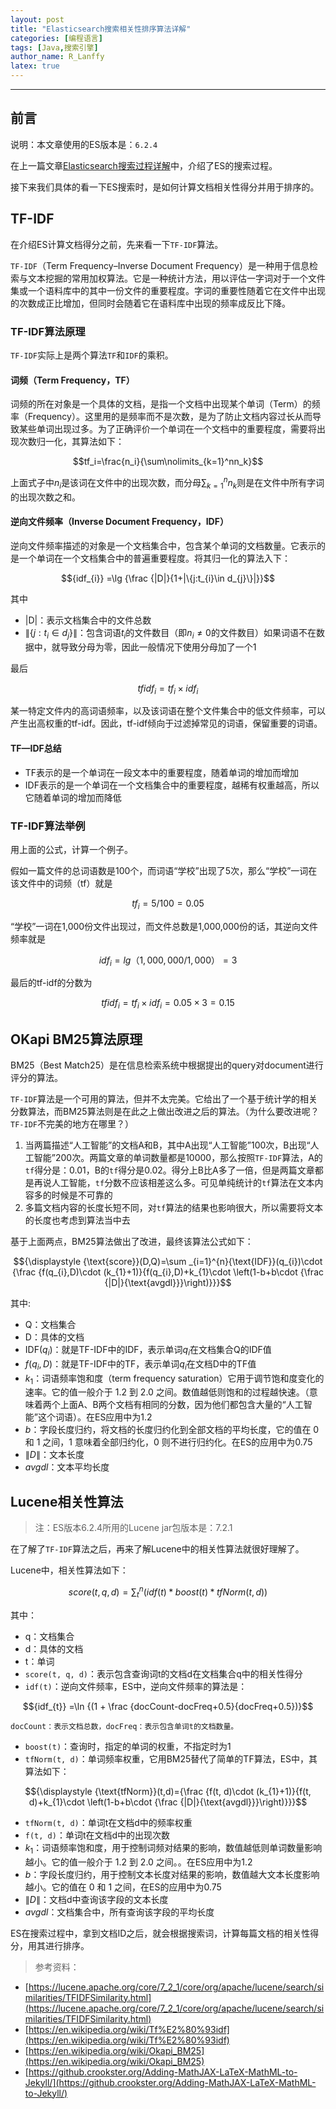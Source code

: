 ```yaml
---
layout: post
title: "Elasticsearch搜索相关性排序算法详解"
categories: [编程语言]
tags: [Java,搜索引擎]
author_name: R_Lanffy
latex: true
---
```

---

## 前言

说明：本文章使用的ES版本是：``6.2.4``

在上一篇文章[Elasticsearch搜索过程详解](https://lanffy.github.io/2019/04/30/ElasticSearch-Search-Process)中，介绍了ES的搜索过程。

接下来我们具体的看一下ES搜索时，是如何计算文档相关性得分并用于排序的。

## TF-IDF

在介绍ES计算文档得分之前，先来看一下``TF-IDF``算法。

``TF-IDF``（Term Frequency–Inverse Document Frequency）是一种用于信息检索与文本挖掘的常用加权算法。它是一种统计方法，用以评估一字词对于一个文件集或一个语料库中的其中一份文件的重要程度。字词的重要性随着它在文件中出现的次数成正比增加，但同时会随着它在语料库中出现的频率成反比下降。

### TF-IDF算法原理

``TF-IDF``实际上是两个算法``TF``和``IDF``的乘积。

#### 词频（Term Frequency，TF）

词频的所在对象是一个具体的文档，是指一个文档中出现某个单词（Term）的频率（Frequency）。这里用的是频率而不是次数，是为了防止文档内容过长从而导致某些单词出现过多。为了正确评价一个单词在一个文档中的重要程度，需要将出现次数归一化，其算法如下：

$$tf_i=\frac{n_i}{\sum\nolimits_{k=1}^nn_k}$$

上面式子中$n_i$是该词在文件中的出现次数，而分母$\sum\nolimits_{k=1}^nn_k$则是在文件中所有字词的出现次数之和。

#### 逆向文件频率（Inverse Document Frequency，IDF）

逆向文件频率描述的对象是一个文档集合中，包含某个单词的文档数量。它表示的是一个单词在一个文档集合中的普遍重要程度。将其归一化的算法入下：

$${idf_{i}} =\lg {\frac {|D|}{1+|\{j:t_{i}\in d_{j}\}|}}$$

其中

* \|D\|：表示文档集合中的文件总数
* $\|\{j:t_{i}\in d_{j}\}\|$：包含词语$t_{i}$的文件数目（即$n_i \neq 0$的文件数目）如果词语不在数据中，就导致分母为零，因此一般情况下使用分母加了一个1

最后

$$tfidf_i=tf_i\times idf_i$$

某一特定文件内的高词语频率，以及该词语在整个文件集合中的低文件频率，可以产生出高权重的tf-idf。因此，tf-idf倾向于过滤掉常见的词语，保留重要的词语。

#### TF—IDF总结

* TF表示的是一个单词在一段文本中的重要程度，随着单词的增加而增加
* IDF表示的是一个单词在一个文档集合中的重要程度，越稀有权重越高，所以它随着单词的增加而降低

### TF-IDF算法举例

用上面的公式，计算一个例子。

假如一篇文件的总词语数是100个，而词语“学校”出现了5次，那么“学校”一词在该文件中的词频（tf）就是

$$tf_i=5/100=0.05$$

“学校”一词在1,000份文件出现过，而文件总数是1,000,000份的话，其逆向文件频率就是

$$idf_i = lg（1,000,000 / 1,000）=3$$

最后的tf-idf的分数为

$$tfidf_i = tf_i\times idf_i = 0.05 \times 3= 0.15$$

## OKapi BM25算法原理

BM25（Best Match25）是在信息检索系统中根据提出的query对document进行评分的算法。

``TF-IDF``算法是一个可用的算法，但并不太完美。它给出了一个基于统计学的相关分数算法，而BM25算法则是在此之上做出改进之后的算法。（为什么要改进呢？``TF-IDF``不完美的地方在哪里？）

1. 当两篇描述“人工智能”的文档A和B，其中A出现“人工智能”100次，B出现“人工智能”200次。两篇文章的单词数量都是10000，那么按照``TF-IDF``算法，A的``tf``得分是：0.01，B的``tf``得分是0.02。得分上B比A多了一倍，但是两篇文章都是再说人工智能，``tf``分数不应该相差这么多。可见单纯统计的``tf``算法在文本内容多的时候是不可靠的
2. 多篇文档内容的长度长短不同，对``tf``算法的结果也影响很大，所以需要将文本的长度也考虑到算法当中去

基于上面两点，BM25算法做出了改进，最终该算法公式如下：

$${\displaystyle {\text{score}}(D,Q)=\sum _{i=1}^{n}{\text{IDF}}(q_{i})\cdot {\frac {f(q_{i},D)\cdot (k_{1}+1)}{f(q_{i},D)+k_{1}\cdot \left(1-b+b\cdot {\frac {|D|}{\text{avgdl}}}\right)}}}$$

其中:

* Q：文档集合
* D：具体的文档
* ${\text{IDF}}(q_{i})$：就是TF-IDF中的IDF，表示单词$q_{i}$在文档集合Q的IDF值
* $f(q_{i},D)$：就是TF-IDF中的TF，表示单词$q_{i}$在文档D中的TF值
* $k_{1}$：词语频率饱和度（term frequency saturation）它用于调节饱和度变化的速率。它的值一般介于 1.2 到  2.0 之间。数值越低则饱和的过程越快速。（意味着两个上面A、B两个文档有相同的分数，因为他们都包含大量的“人工智能”这个词语）。在ES应用中为1.2
* $b$：字段长度归约，将文档的长度归约化到全部文档的平均长度，它的值在 0 和 1 之间，1 意味着全部归约化，0 则不进行归约化。在ES的应用中为0.75
* $\|D\|$：文本长度
* $avgdl$：文本平均长度

## Lucene相关性算法

> 注：ES版本6.2.4所用的Lucene jar包版本是：7.2.1

在了解了``TF-IDF``算法之后，再来了解Lucene中的相关性算法就很好理解了。

Lucene中，相关性算法如下：

$$score(t, q, d)={\sum\nolimits_{t}^n (idf(t) * boost(t) * tfNorm(t, d))}$$

其中：

* q：文档集合
* d：具体的文档
* t：单词
* ``score(t, q, d)``：表示包含查询词t的文档d在文档集合q中的相关性得分
* ``idf(t)``：逆向文件频率，ES中，逆向文件频率的算法是：

$${idf_{t}} =\ln {(1 + \frac {docCount-docFreq+0.5}{docFreq+0.5})}$$ 

    docCount：表示文档总数，docFreq：表示包含单词t的文档数量。


* ``boost(t)``：查询时，指定的单词的权重，不指定时为1
* ``tfNorm(t, d)``：单词频率权重，它用BM25替代了简单的TF算法，ES中，其算法如下：

$${\displaystyle {\text{tfNorm}}(t,d)={\frac {f(t, d)\cdot (k_{1}+1)}{f(t, d)+k_{1}\cdot \left(1-b+b\cdot {\frac {|D|}{\text{avgdl}}}\right)}}}$$

* ``tfNorm(t, d)``：单词t在文档d中的频率权重
* ``f(t, d)``：单词t在文档d中的出现次数
* $k_{1}$：词语频率饱和度，用于控制词频对结果的影响，数值越低则单词数量影响越小。它的值一般介于 1.2 到  2.0 之间。。在ES应用中为1.2
* $b$：字段长度归约，用于控制文本长度对结果的影响，数值越大文本长度影响越小。它的值在 0 和 1 之间，在ES的应用中为0.75
* $\|D\|$：文档d中查询该字段的文本长度
* $avgdl$：文档集合中，所有查询该字段的平均长度

ES在搜索过程中，拿到文档ID之后，就会根据搜索词，计算每篇文档的相关性得分，用其进行排序。


> 参考资料：

* [https://lucene.apache.org/core/7_2_1/core/org/apache/lucene/search/similarities/TFIDFSimilarity.html](https://lucene.apache.org/core/7_2_1/core/org/apache/lucene/search/similarities/TFIDFSimilarity.html)
* [https://en.wikipedia.org/wiki/Tf%E2%80%93idf](https://en.wikipedia.org/wiki/Tf%E2%80%93idf)
* [https://en.wikipedia.org/wiki/Okapi_BM25](https://en.wikipedia.org/wiki/Okapi_BM25)
* [https://github.crookster.org/Adding-MathJAX-LaTeX-MathML-to-Jekyll/](https://github.crookster.org/Adding-MathJAX-LaTeX-MathML-to-Jekyll/)